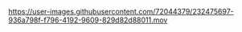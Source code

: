 

https://user-images.githubusercontent.com/72044379/232475697-936a798f-f796-4192-9609-829d82d88011.mov

